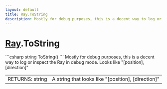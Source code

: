 ```yaml
---
layout: default
title: Ray.ToString
description: Mostly for debug purposes, this is a decent way to log or inspect the Ray in debug mode. Looks like "[position], [direction]"
---
```

# [Ray]({{site.url}}/Pages/Reference/Ray.html).ToString

<div class='signature' markdown='1'>
```csharp
string ToString()
```
Mostly for debug purposes, this is a decent way to log or
inspect the Ray in debug mode. Looks like "[position], [direction]"
</div>

|  |  |
|--|--|
|RETURNS: string|A string that looks like "[position], [direction]"|




